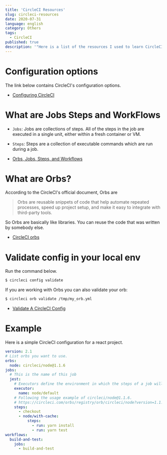 ```yaml
---
title: 'CircleCI Resources'
slug: circleci-resources
date: 2020-07-31
language: english
category: Others
tags:
  - CircleCI
published: true
description: '"Here is a list of the resources I used to learn CircleCI. I'll keep adding more and more resources as I learn more about it.'
---
```


# Configuration options

The link below contains CircleCI's configuration options.

- [Configuring CircleCI](https://circleci.com/docs/2.0/configuration-reference/#section=configuration)

# What are Jobs Steps and WorkFlows

- `Jobs`: Jobs are collections of steps. All of the steps in the job are executed in a single unit, either within a fresh container or VM.
- `Steps`: Steps are a collection of executable commands which are run during a job.

- [Orbs, Jobs, Steps, and Workflows](https://circleci.com/docs/2.0/jobs-steps/)

# What are Orbs?

According to the CircleCI's official document, Orbs are

> Orbs are reusable snippets of code that help automate repeated processes, speed up project setup, and make it easy to integrate with third-party tools.

So Orbs are basically like libraries. You can reuse the code that was written by somebody else.

- [CircleCI orbs](https://circleci.com/orbs/)

# Validate config in your local env

Run the command below.

```bash
$ circleci config validate
```

If you are working with Orbs you can also validate your orb:

```bash
$ circleci orb validate /tmp/my_orb.yml
```

- [Validate A CircleCI Config](https://circleci.com/docs/2.0/local-cli/#validate-a-circleci-config)

# Example

Here is a simple CircleCI configuration for a react project.

```yml
version: 2.1
# List orbs you want to use.
orbs:
  node: circleci/node@1.1.6
jobs:
  # This is the name of this job
  jest:
    # Executors define the environment in which the steps of a job will be run
    executor:
      name: node/default
    # Following the usage example of circleci/node@1.1.6.
    # https://circleci.com/orbs/registry/orb/circleci/node?version=1.1.6
    steps:
      - checkout
      - node/with-cache:
          steps:
            - run: yarn install
            - run: yarn test
workflows:
  build-and-test:
    jobs:
      - build-and-test
```
